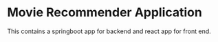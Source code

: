 # Movie Recommender Application 

This contains a springboot app for backend and react app for front end.
